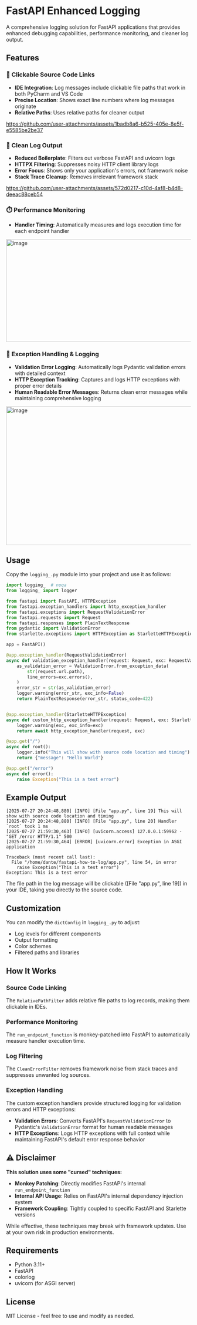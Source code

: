 # FastAPI Enhanced Logging

A comprehensive logging solution for FastAPI applications that provides enhanced debugging capabilities, performance monitoring, and cleaner log output.

## Features

### 🔗 Clickable Source Code Links
- **IDE Integration**: Log messages include clickable file paths that work in both PyCharm and VS Code
- **Precise Location**: Shows exact line numbers where log messages originate
- **Relative Paths**: Uses relative paths for cleaner output

https://github.com/user-attachments/assets/1badb8a6-b525-405e-8e5f-e5585be2be37

### 🧹 Clean Log Output
- **Reduced Boilerplate**: Filters out verbose FastAPI and uvicorn logs
- **HTTPX Filtering**: Suppresses noisy HTTP client library logs
- **Error Focus**: Shows only your application's errors, not framework noise
- **Stack Trace Cleanup**: Removes irrelevant framework stack


https://github.com/user-attachments/assets/572d0217-c10d-4af8-b4d8-deeac88ceb54

### ⏱️ Performance Monitoring
- **Handler Timing**: Automatically measures and logs execution time for each endpoint handler

<img width="864" height="280" alt="image" src="https://github.com/user-attachments/assets/b8f3dbb0-77b8-4fcd-92cb-5bab1395f6c8" />

### 🚨 Exception Handling & Logging
- **Validation Error Logging**: Automatically logs Pydantic validation errors with detailed context
- **HTTP Exception Tracking**: Captures and logs HTTP exceptions with proper error details
- **Human Readable Error Messages**: Returns clean error messages while maintaining comprehensive logging

<img width="916" height="378" alt="image" src="https://github.com/user-attachments/assets/e26e14e6-935e-4026-8a35-7dfe5d7fa25c" />


## Usage

Copy the `logging_.py` module into your project and use it as follows:

```python
import logging_  # noqa
from logging_ import logger

from fastapi import FastAPI, HTTPException
from fastapi.exception_handlers import http_exception_handler
from fastapi.exceptions import RequestValidationError
from fastapi.requests import Request
from fastapi.responses import PlainTextResponse
from pydantic import ValidationError
from starlette.exceptions import HTTPException as StarletteHTTPException

app = FastAPI()

@app.exception_handler(RequestValidationError)
async def validation_exception_handler(request: Request, exc: RequestValidationError):
    as_validation_error = ValidationError.from_exception_data(
        str(request.url.path),
        line_errors=exc.errors(),
    )
    error_str = str(as_validation_error)
    logger.warning(error_str, exc_info=False)
    return PlainTextResponse(error_str, status_code=422)


@app.exception_handler(StarletteHTTPException)
async def custom_http_exception_handler(request: Request, exc: StarletteHTTPException):
    logger.warning(exc, exc_info=exc)
    return await http_exception_handler(request, exc)

@app.get("/")
async def root():
    logger.info("This will show with source code location and timing")
    return {"message": "Hello World"}

@app.get("/error")
async def error():
    raise Exception("This is a test error")
```

## Example Output

```
[2025-07-27 20:24:48,880] [INFO] [File "app.py", line 19] This will show with source code location and timing
[2025-07-27 20:24:48,880] [INFO] [File "app.py", line 20] Handler `root` took 1 ms
[2025-07-27 21:59:30,463] [INFO] [uvicorn.access] 127.0.0.1:59962 - "GET /error HTTP/1.1" 500
[2025-07-27 21:59:30,464] [ERROR] [uvicorn.error] Exception in ASGI application

Traceback (most recent call last):
  File "/home/dante/fastapi-how-to-log/app.py", line 54, in error
    raise Exception("This is a test error")
Exception: This is a test error
```

The file path in the log message will be clickable ([File "app.py", line 19]) in your IDE, taking you directly to the source code.

## Customization

You can modify the `dictConfig` in `logging_.py` to adjust:

- Log levels for different components
- Output formatting
- Color schemes
- Filtered paths and libraries

## How It Works

### Source Code Linking
The `RelativePathFilter` adds relative file paths to log records, making them clickable in IDEs.

### Performance Monitoring
The `run_endpoint_function` is monkey-patched into FastAPI to automatically measure handler execution time.

### Log Filtering
The `CleanErrorFilter` removes framework noise from stack traces and suppresses unwanted log sources.

### Exception Handling
The custom exception handlers provide structured logging for validation errors and HTTP exceptions:

- **Validation Errors**: Converts FastAPI's `RequestValidationError` to Pydantic's `ValidationError` format for human readable messages
- **HTTP Exceptions**: Logs HTTP exceptions with full context while maintaining FastAPI's default error response behavior

## ⚠️ Disclaimer

**This solution uses some "cursed" techniques:**

- **Monkey Patching**: Directly modifies FastAPI's internal `run_endpoint_function`
- **Internal API Usage**: Relies on FastAPI's internal dependency injection system
- **Framework Coupling**: Tightly coupled to specific FastAPI and Starlette versions

While effective, these techniques may break with framework updates. Use at your own risk in production environments.

## Requirements

- Python 3.11+
- FastAPI
- colorlog
- uvicorn (for ASGI server)

## License

MIT License - feel free to use and modify as needed.
